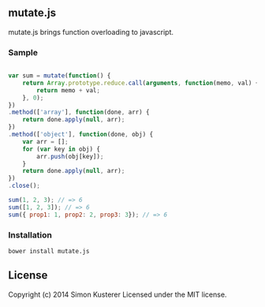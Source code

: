 ## mutate.js

mutate.js brings function overloading to javascript.

### Sample

```javascript

var sum = mutate(function() {
    return Array.prototype.reduce.call(arguments, function(memo, val) {
        return memo + val;
    }, 0);
})
.method(['array'], function(done, arr) {
    return done.apply(null, arr);
})
.method(['object'], function(done, obj) {
    var arr = [];
    for (var key in obj) {
        arr.push(obj[key]);
    }
    return done.apply(null, arr);
})
.close();

sum(1, 2, 3); // => 6
sum([1, 2, 3]); // => 6
sum({ prop1: 1, prop2: 2, prop3: 3}); // => 6

```

### Installation

```
bower install mutate.js
```


## License
Copyright (c) 2014 Simon Kusterer
Licensed under the MIT license.
